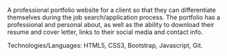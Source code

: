 A professional portfolio website for a client so that they can differentiate themselves during the job search/application process. The portfolio has a professional and personal about, as well as the ability to download their resume and cover letter, links to their social media and contact info.

Technologies/Languages: HTML5, CSS3, Bootstrap, Javascript, Git.
